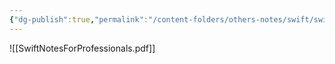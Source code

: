 ```yaml
---
{"dg-publish":true,"permalink":"/content-folders/others-notes/swift/swift-notes-for-professionals/","title":"SwiftNotesForProfessionals.pdf"}
---
```



![[SwiftNotesForProfessionals.pdf]]
